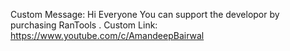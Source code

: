 Custom Message: Hi Everyone You can support the developor by purchasing RanTools .
Custom Link: https://www.youtube.com/c/AmandeepBairwal
